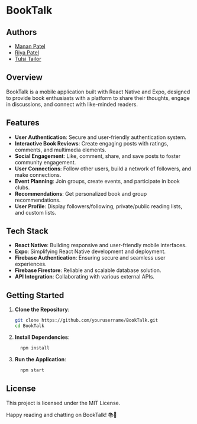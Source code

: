 # BookTalk

## Authors

- [Manan Patel](https://github.com/Manan-dev)
- [Riya Patel](https://github.com/rpatel90)
- [Tulsi Tailor](https://github.com/ttulsi01)

## Overview

BookTalk is a mobile application built with React Native and Expo, designed to provide book enthusiasts with a platform to share their thoughts, engage in discussions, and connect with like-minded readers.

## Features

- **User Authentication**: Secure and user-friendly authentication system.
- **Interactive Book Reviews**: Create engaging posts with ratings, comments, and multimedia elements.
- **Social Engagement**: Like, comment, share, and save posts to foster community engagement.
- **User Connections**: Follow other users, build a network of followers, and make connections.
- **Event Planning**: Join groups, create events, and participate in book clubs.
- **Recommendations**: Get personalized book and group recommendations.
- **User Profile**: Display followers/following, private/public reading lists, and custom lists.

## Tech Stack

- **React Native**: Building responsive and user-friendly mobile interfaces.
- **Expo**: Simplifying React Native development and deployment.
- **Firebase Authentication**: Ensuring secure and seamless user experiences.
- **Firebase Firestore**: Reliable and scalable database solution.
- **API Integration**: Collaborating with various external APIs.

## Getting Started

1. **Clone the Repository**:

   ```bash
   git clone https://github.com/yourusername/BookTalk.git
   cd BookTalk
   ```

1. **Install Dependencies**:

    ```bash
      npm install
    ```

1. **Run the Application**:

    ```bash
      npm start
    ```

## License

This project is licensed under the MIT License.

Happy reading and chatting on BookTalk! 📚🎉
